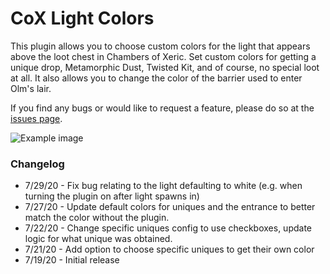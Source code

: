 # CoX Light Colors
This plugin allows you to choose custom colors for the light that appears above the loot chest in Chambers of Xeric.
Set custom colors for getting a unique drop, Metamorphic Dust, Twisted Kit, and of course, no special loot at all.
It also allows you to change the color of the barrier used to enter Olm's lair.  

If you find any bugs or would like to request a feature, please do so at the [issues page](https://github.com/AnkouOSRS/cox-light-colors/issues).

![Example image](https://i.imgur.com/Kx3ZM77.png)

### Changelog
 - 7/29/20 - Fix bug relating to the light defaulting to white (e.g. when turning the plugin on after light spawns in)
 - 7/27/20 - Update default colors for uniques and the entrance to better match the color without the plugin.
 - 7/22/20 - Change specific uniques config to use checkboxes, update logic for what unique was obtained.
 - 7/21/20 - Add option to choose specific uniques to get their own color
 - 7/19/20 - Initial release
